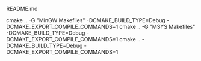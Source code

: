 README.md

cmake .. -G "MinGW Makefiles"  -DCMAKE_BUILD_TYPE=Debug -DCMAKE_EXPORT_COMPILE_COMMANDS=1
cmake .. -G "MSYS Makefiles"  -DCMAKE_BUILD_TYPE=Debug -DCMAKE_EXPORT_COMPILE_COMMANDS=1
cmake .. -DCMAKE_BUILD_TYPE=Debug -DCMAKE_EXPORT_COMPILE_COMMANDS=1